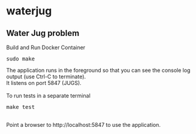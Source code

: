 # waterjug
<h2>Water Jug problem</h2>
Build and Run Docker Container
<pre>
sudo make
</pre>
The application runs in the foreground so that you can see the console log output (use Ctrl-C to terminate).</br>
It listens on port 5847 (JUGS).</br></br>
To run tests in a separate terminal
<pre>
make test
</pre></br>
Point a browser to http://localhost:5847 to use the application.

